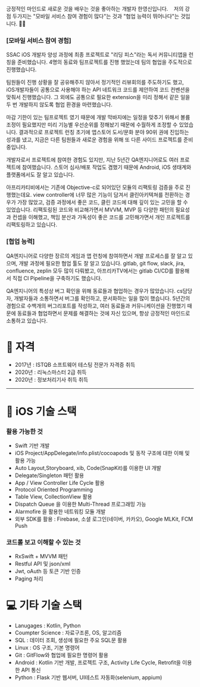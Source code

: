 긍정적인 마인드로 새로운 것을 배우는 것을 좋아하는 개발자 한영신입니다.   
저의 강점 두가지는 "모바일 서비스 참여 경험이 많다"는 것과 "협업 능력이 뛰어나다"는 것입니다. 🏃‍♂️ 

### [모바일 서비스 참여 경험]
SSAC iOS 개발자 양성 과정에 최종 프로젝트로 "리딩 피스"라는 독서 커뮤니티앱을 런칭을 준비했습니다.
4명의 동료와 팀프로젝트를 진행 했었는데 팀의 협업을 주도적으로 진행했습니다.

팀원들이 진행 상황을 잘 공유해주지 않아서 정기적인 리뷰회의를 주도하기도 했고,
iOS개발자들이 공통으로 사용해야 하는 API 네트워크 코드를 제안하여 코드 컨벤션을 맞춰서 진행했습니다.
그 외에도 공통으로 필요한 extension을 미리 정해서 같은 일을 두 번 개발하지 않도록 협업 환경을 마련했습니다.

마감 기한이 있는 팀프로젝트 였기 때문에 개발 막바지에는 일정을 맞추기 위해서
볼륨 조정이 필요했지만 미리 기능별 우선순위를 정해놨기 때문에 수월하게 조정할 수 있었습니다.
결과적으로 프로젝트 런칭 초기에 앱스토어 도서/문화 분야 90위 권에 진입하는 성과를 냈고,
지금은 다른 팀원들과 새로운 경험을 위해 또 다른 사이드 프로젝트를 준비 중입니다.

개발자로서 프로젝트에 참여한 경험도 있지만, 지난 5년간 QA엔지니어로도 여러 프로젝트에 참여했습니다.
스토어 심사/배포 작업도 겸했기 때문에 Android, iOS 생태계와 플랫폼에서도 잘 알고 있습니다.

아프리카티비에서는 기존에 Objective-c로 되어있던 모듈의 리팩토링 검증을 주로 진행했는데요.
view controller에 너무 많은 기능이 담겨서 클린아키텍쳐를 전환하는 경우가 가장 많았고,
검증 과정에서 좋은 코드, 클린 코드에 대해 깊이 있는 고민을 할 수 있었습니다.
리팩토링된 코드와 비교해가면서 MVVM, MVP 등 다양한 패턴의 필요성과 컨셉을 이해했고,
책임 분산과 가독성이 좋은 코드를 고민해가면서 개인 프로젝트를 리팩토링하고 있습니다.


### [협업 능력]
QA엔지니어로 다양한 장르의 게임과 앱 런칭에 참여하면서 개발 프로세스를 잘 알고 있으며,
개발 과정에 필요한 협업 툴도 잘 알고 있습니다.
gitlab, git flow, slack, jira, confluence, zeplin 모두 많이 다뤄봤고,
아프리카TV에서는 gitlab CI/CD를 활용해서 직접 CI Pipeline을 구축하기도 했습니다.

QA엔지니어의 특성상 버그 확인을 위해 동료들과 협업하는 경우가 많았습니다.
cs담당자, 개발자들과 소통하면서 버그를 확인하고, 문서화하는 일을 많이 했습니다.
5년간의 경험으로 수백개의 버그리포트를 작성하고, 여러 동료들과 커뮤니케이션을 진행했기 때문에
동료들과 협업하면서 문제를 해결하는 것에 자신 있으며, 항상 긍정적인 마인드로 소통하고 있습니다.     
# 🪪 자격 
- 2017년 : ISTQB 소프트웨어 테스팅 전문가 자격증 취득
- 2020년 : 리눅스마스터 2급 취득
- 2020년 : 정보처리기사 취득 취득
***

# 📱 iOS 기술 스택
### 활용 가능한 것
- Swift 기반 개발
- iOS Project/AppDelegate/info.plist/cocoapods 및 동작 구조에 대한 이해 및 활용 가능
- Auto Layout,Storyboard, xib, Code(SnapKit)를 이용한 UI 개발
- Delegate/Singleton 패턴 활용
- App / View Controller Life Cycle 활용
- Protocol Oriented Programming
- Table View, CollectionView 활용
- Dispatch Queue 을 이용한 Multi-Thread 프로그래밍 가능
- Alarmofire 을 활용한 네트워킹 모듈 개발
- 외부 SDK를 활용 : Firebase, 소셜 로그인(네이버, 카카오), Google MLKit, FCM Push
### 코드롤 보고 이해할 수 있는 것
- RxSwift + MVVM 패턴
- Restful API 및 json/xml
- Jwt, oAuth 등 토큰 기반 인증
- Paging 처리

# 💻 기타 기술 스택
- Lanugages : Kotlin, Python
- Coumpter Science : 자료구조론, OS, 알고리즘
- SQL : 데이터 조회, 생성에 필요한 주요 SQL문 활용
- Linux : OS 구조, 기본 명령어
- Git : GitFlow와 협업에 필요한 명령어 활용
- Android : Kotlin 기반 개발, 프로젝트 구조, Activity Life Cycle, Retrofit을 이용한 API 통신
- Python : Flask 기반 웹서버, UI테스트 자동화(selenium, appium)